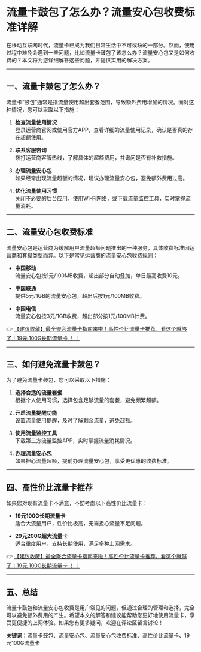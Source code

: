 # 流量卡鼓包了怎么办？流量安心包收费标准详解

在移动互联网时代，流量卡已成为我们日常生活中不可或缺的一部分。然而，使用过程中难免会遇到一些问题，比如流量卡鼓包了该怎么办？流量安心包又是如何收费的？本文将为您详细解答这些问题，并提供实用的解决方案。

---

## 一、流量卡鼓包了怎么办？

流量卡“鼓包”通常是指流量使用超出套餐范围，导致额外费用增加的情况。面对这种情况，您可以采取以下措施：

1. **检查流量使用情况**  
   登录运营商官网或使用官方APP，查看详细的流量使用记录，确认是否真的存在超额使用。

2. **联系客服咨询**  
   拨打运营商客服热线，了解具体的超额费用，并询问是否有补救措施。

3. **办理流量安心包**  
   如果经常出现流量超额的情况，建议办理流量安心包，避免额外费用过高。

4. **优化流量使用习惯**  
   关闭不必要的后台应用，使用Wi-Fi网络，或下载流量监控工具，实时掌握流量消耗。

---

## 二、流量安心包收费标准

流量安心包是运营商为缓解用户流量超额问题推出的一种服务，具体收费标准因运营商和套餐类型而异。以下是常见运营商的流量安心包收费规则：

- **中国移动**  
  流量安心包按1元/100MB收费，超出部分自动叠加，单日最高收费10元。

- **中国联通**  
  提供5元/1GB的流量安心包，超出后按1元/100MB收费。

- **中国电信**  
  流量安心包按3元/1GB收费，超出部分按1元/100MB计费。

👉 [【建议收藏】最全聚合流量卡指南来啦！高性价比流量卡推荐，看这个就够了！19元 100G长期流量卡 ！！](https://bit.ly/Liuliangka)

---

## 三、如何避免流量卡鼓包？

为了避免流量卡鼓包，您可以采取以下措施：

1. **选择合适的流量套餐**  
   根据个人使用习惯，选择包含足够流量的套餐，避免频繁超额。

2. **开启流量提醒功能**  
   设置流量使用提醒，及时了解剩余流量，避免超额。

3. **使用流量监控工具**  
   下载第三方流量监控APP，实时掌握流量消耗情况。

4. **办理流量安心包**  
   如果担心流量超额，提前办理流量安心包，享受更优惠的收费标准。

---

## 四、高性价比流量卡推荐

如果您对现有流量卡不满意，不妨考虑以下高性价比流量卡：

- **19元100G长期流量卡**  
  适合大流量用户，性价比极高，无需担心流量不足问题。

- **29元200G超大流量卡**  
  适合重度用户，支持长期使用，满足多种上网需求。

👉 [【建议收藏】最全聚合流量卡指南来啦！高性价比流量卡推荐，看这个就够了！19元 100G长期流量卡 ！！](https://bit.ly/Liuliangka)

---

## 五、总结

流量卡鼓包和流量安心包收费是用户常见的问题，但通过合理的管理和选择，完全可以避免额外费用的产生。希望本文的解答和建议能帮助您更好地使用流量卡，享受更便捷的上网体验。如果您有更多疑问，欢迎在评论区留言讨论！

**关键词**：流量卡鼓包、流量安心包、流量安心包收费标准、高性价比流量卡、19元100G流量卡